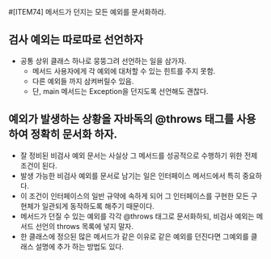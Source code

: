 #[ITEM74] 메서드가 던지는 모든 예외를 문서화하라. 

## 검사 예외는 따로따로 선언하자
- 공통 상위 클래스 하나로 뭉뚱그려 선언하는 일을 삼가자. 
	- 메서드 사용자에게 각 예외에 대처할 수 있는 힌트를 주지 못함. 
	- 다른 예외들 까지 삼켜버릴수 있음. 
	- 단, main 메서드는 Exception을 던지도록 선언해도 괜찮다. 
## 예외가 발생하는 상황을 자바독의 @throws 태그를 사용하여 정확히 문서화 하자. 
-	잘 정비된 비검사 예외 문서는 사실상 그 메서드를 성공적으로 수행하기 위한 전제 조건이 된다. 
-	발생 가능한 비검사 예외를 문서로 남기는 일은 인터페이스 메서드에서 특히 중요하다. 
-	이 조건이 인터페이스의 일반 규약에 속하게 되어 그 인터페이스를 구현한 모든 구현체가 일관되게 동작하도록 해주기 때문이다. 
-	메서드가 던질 수 있는 예외를 각각 @throws 태그로 문서화하되, 비검사 예외는 메서드 선언의 throws 목록에 넣지 말자.
-	한 클래스에 정으된 많은 메서드가 같은 이유로 같은 예외를 던진다면 그예외를 클래스 설명에 추가 하는 방법도 있다. 